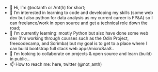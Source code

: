 - 👋 Hi, I’m @notanth or Ant(h) for short;
- 👀 I’m interested in learning to code and developing my skills (some web dev but also python for data analysis as my current career is FP&A) so I can freelance/work in open source and get a technical role down the road; 
- 🌱 I’m currently learning: mostly Python but also have done some web dev (I'm working through courses such as the Odin Project, freecodecamp, and Scrimba) but my goal is to get to a place where I can build bootstrap full stack web apps/microSaaS..
- 💞️ I’m looking to collaborate on projects & open source and learn (build) in public...
- 📫 How to reach me: here, twitter (@not_anth)

<!---
notanth/notanth is a ✨ special ✨ repository because its `README.md` (this file) appears on your GitHub profile.
You can click the Preview link to take a look at your changes.
--->
